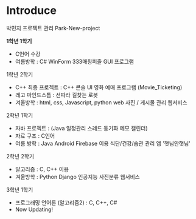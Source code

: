 # Introduce
박민지 프로젝트 관리 Park-New-project

<b>1학년 1학기</b>
 - C언어 수강
 - 여름방학 : C# WinForm 333매칭퍼즐 GUI 프로그램
 
1학년 2학기
 - C++ 최종 프로젝트 : C++ 콘솔 UI 영화 예매 프로그램 (Movie_Ticketing)
 - 레고 마인드스톰 : 선따라 길찾는 로봇
 - 겨울방학 : html, css, Javascript, python web 사진 / 게시물 관리 웹서비스
 
2학년 1학기
 - 자바 프로젝트 : (Java 일정관리 스레드 동기화 메모 캘린더)
 - 자료 구조 : C언어
 - 여름 방학 :  Java Android Firebase 이용 식단/건강/습관 관리 앱 '햇님안햇님'
 
2학년 2학기
 - 알고리즘 : C, C++ 이용
 - 겨울방학 : Python Django 인공지능 사진분류 웹서비스
 
3학년 1학기
 - 프로그래밍 언어론 (알고리즘2) : C, C++, C#
 - Now Updating!

